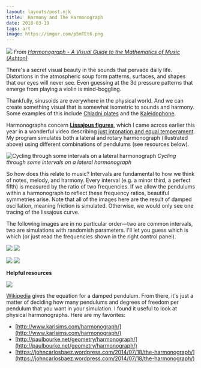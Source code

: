 ```yaml
---
layout: layouts/post.njk
title:  Harmony and The Harmonograph
date: 2018-03-19
tags: art
image: https://imgur.com/p5mTEt6.png
---
```

![](https://imgur.com/0b4gMWj.png)
*From [Harmonograph - A Visual Guide to the Mathematics of Music (Ashton)](https://www.scribd.com/doc/147969892/Anthony-Ashton-Harmonograph-A-Visual-Guide-to-the-Mathematics-of-Music-cleaned)*

There's a secret visual beauty in the sounds that pervade daily life. Distortions in the atmospheric soup form patterns, surfaces, and shapes that our eyes will never see. Even guessing at the 3d pressure patterns that emerge from playing a violin is mind-boggling.

Thankfully, sinusoids are everywhere in the physical world. And we can create something visual that is somewhat isometric to sounds and harmony. Some examples of this include [Chladni plates](https://www.youtube.com/watch?v=lRFysSAxWxI) and the [Kaleidophone](https://en.wikipedia.org/wiki/Kaleidophone).

Harmonographs concern [**Lissajous figures**](https://en.wikipedia.org/wiki/Lissajous_curve), which I came across earlier this year in a wonderful video describing [just intonation and equal temperament](https://www.youtube.com/watch?v=6NlI4No3s0M). My program simulates both a lateral and rotary harmonograph (illustrated above) using different combinations of pendulums (see resources below).

![Cycling through some intervals on a lateral harmonograph](https://imgur.com/IgCSB3C.gif)
*Cycling through some intervals on a lateral harmonograph*

So how does this relate to music? Intervals are fundamental to how we think of notes, melody, and harmony. Every interval (e.g. a minor third, a perfect fifth) is measured by the ratio of two frequencies. If we allow the pendulums within a harmonograph to reflect these frequency ratios, beautiful symmetries arise. Note that all of the images here are the result of damped oscillation, meaning friction is simulated. Otherwise, we would only see one tracing of the lissajous curve.

The following images are in no particular order—two are common intervals, two are simulations with randomish parameters. I'll let you guess which is which (or just read the frequencies shown in the right control panel).

![](https://imgur.com/2vDyYEY.png)
![](https://imgur.com/p5mTEt6.png)
<!-- ![](https://imgur.com/UemTvRU.png) boring -->
![](https://imgur.com/4IB9Omv.png)
![](https://imgur.com/skcpxJh.png)

**Helpful resources**

![](https://wikimedia.org/api/rest_v1/media/math/render/svg/9c6eb3f0406b6c849767add602b00fbbed82676d)

[Wikipedia](https://en.wikipedia.org/wiki/Harmonograph#Computer-generated_harmonograph_figure) gives the equation for a damped pendulum.
From there, it's just a matter of deciding how many pendulums and degrees of freedom per pendulum that you want in your simulation. I found it useful to look at physical harmonographs. Here are my favorites:
* [http://www.karlsims.com/harmonograph/](http://www.karlsims.com/harmonograph/)
* [http://paulbourke.net/geometry/harmonograph/](http://paulbourke.net/geometry/harmonograph/)
* [https://johncarlosbaez.wordpress.com/2014/07/18/the-harmonograph/](https://johncarlosbaez.wordpress.com/2014/07/18/the-harmonograph/)
